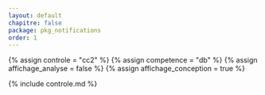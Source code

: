 ```yaml
---
layout: default
chapitre: false
package: pkg_notifications
order: 1
---
```


{% assign controle = "cc2" %}
{% assign competence = "db" %}
{% assign affichage_analyse = false %}
{% assign affichage_conception = true %}

{% include controle.md %}